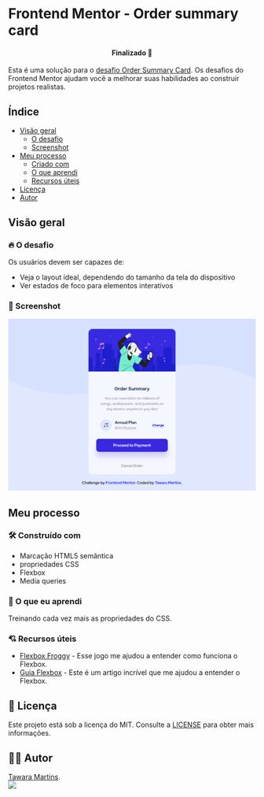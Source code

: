 # Frontend Mentor - Order summary card

<h4 align="center">Finalizado 🚀</h4>

Esta é uma solução para o [desafio Order Summary Card](https://www.frontendmentor.io/challenges/order-summary-component-QlPmajDUj). Os desafios do Frontend Mentor ajudam você a melhorar suas habilidades ao construir projetos realistas.

## Índice

- [Visão geral](#visão-geral)
  - [O desafio](#o-desafio)
  - [Screenshot](#screenshot)
- [Meu processo](#meu-processo)
  - [Criado com](#integrado)
  - [O que aprendi](#o-que-aprendi)
  - [Recursos úteis](#recursos-úteis)
- [Licença](#licenc-a)
- [Autor](#autor)

## Visão geral

### 🔥 O desafio

Os usuários devem ser capazes de:

- Veja o layout ideal, dependendo do tamanho da tela do dispositivo
- Ver estados de foco para elementos interativos

### 📌 Screenshot

<img src="./design/design-finally.png" alt="Preview Card" width="900">


## Meu processo

### 🛠 Construído com

- Marcação HTML5 semântica
- propriedades CSS
- Flexbox
- Media queries

### 📖 O que eu aprendi

Treinando cada vez mais as propriedades do CSS.

### 💘 Recursos úteis

- [Flexbox Froggy](https://flexboxfroggy.com/) - Esse jogo me ajudou a entender como funciona o Flexbox.
- [Guia Flexbox](https://origamid.com/projetos/flexbox-guia-completo/) - Este é um artigo incrível que me ajudou a entender o Flexbox. 

## 📝 Licença 
Este projeto está sob a licença do MIT. Consulte a [LICENSE](https://github.com/lukemorales/react-native-design-code/blob/master/LICENSE) para obter mais informações.


## 🦸‍♀️ Autor 
<a href="https://github.com/tawaramartins">Tawara Martins</a>.<br>
<a href="https://www.linkedin.com/in/tawara-martins/" target="_blank"><img src="https://img.shields.io/badge/-LinkedIn-%230077B5?style=for-the-badge&logo=linkedin&logoColor=white" target="_blank"></a> 
